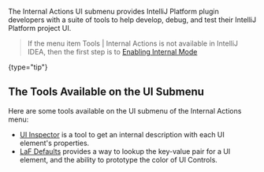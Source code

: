 [//]: # (title: Internal Actions - UI Submenu)

<!-- Copyright 2000-2021 JetBrains s.r.o. and other contributors. Use of this source code is governed by the Apache 2.0 license that can be found in the LICENSE file. -->

The Internal Actions UI submenu provides IntelliJ Platform plugin developers with a suite of tools to help develop, debug, and test their IntelliJ Platform project UI.

 >  If the menu item <menupath>Tools | Internal Actions</menupath> is not available in IntelliJ IDEA, then the first step is to [Enabling Internal Mode](enabling_internal.md)
 >
 {type="tip"}

## The Tools Available on the UI Submenu
Here are some tools available on the UI submenu of the Internal Actions menu:
* [UI Inspector](internal_ui_inspector.md) is a tool to get an internal description with each UI element's properties.
* [LaF Defaults](internal_ui_laf_defaults.md) provides a way to lookup the key-value pair for a UI element, and the ability to prototype the color of UI Controls.